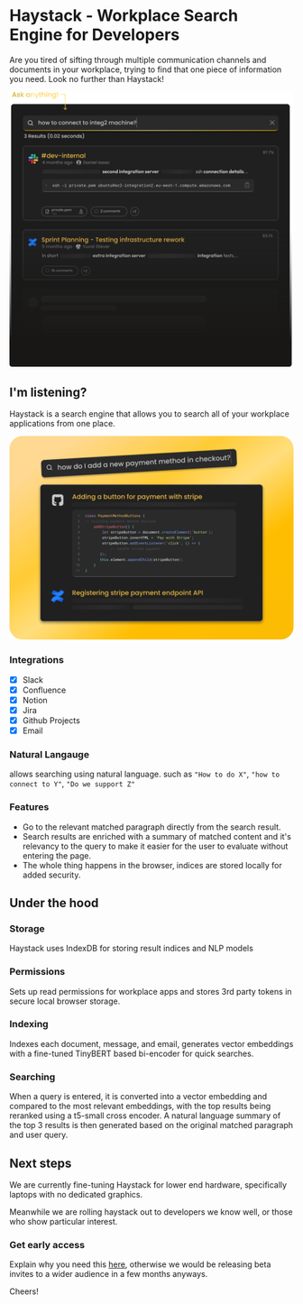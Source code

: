 # Haystack - Workplace Search Engine for Developers

Are you tired of sifting through multiple communication channels and documents in your workplace, trying to find that one piece of information you need. 
Look no further than Haystack! 

![Alternate image text](https://raw.githubusercontent.com/haystackoss/haystack/main/coolfade.svg)

## I'm listening?
Haystack is a search engine that allows you to search all of your workplace applications from one place.

![Alternate image text](https://raw.githubusercontent.com/haystackoss/haystack/main/asknatural.png)


### Integrations
- [x] Slack
- [x] Confluence
- [x] Notion
- [x] Jira
- [x] Github Projects
- [x] Email

### Natural Langauge
allows searching using natural language.
such as `"How to do X"`, `"how to connect to Y"`, `"Do we support Z"`

### Features
- Go to the relevant matched paragraph directly from the search result.
- Search results are enriched with a summary of matched content and it's relevancy to the query to make it easier for the user to evaluate without entering the page.
- The whole thing happens in the browser, indices are stored locally for added security.


## Under the hood

### Storage
Haystack uses IndexDB for storing result indices and NLP models

### Permissions
Sets up read permissions for workplace apps and stores 3rd party tokens in secure local browser storage.

### Indexing
Indexes each document, message, and email, generates vector embeddings with a fine-tuned TinyBERT based bi-encoder for quick searches.

### Searching
When a query is entered, it is converted into a vector embedding and compared to the most relevant embeddings, with the top results being reranked using a t5-small cross encoder. A natural language summary of the top 3 results is then generated based on the original matched paragraph and user query.

## Next steps
We are currently fine-tuning Haystack for lower end hardware, specifically laptops with no dedicated graphics. 

Meanwhile we are rolling haystack out to developers we know well, or those who show particular interest. 

### Get early access 
Explain why you need this [here](https://m8i3t3b9dp5.typeform.com/to/q2zPGfOU), otherwise we would be releasing beta invites to a wider audience in a few months anyways.

Cheers!

